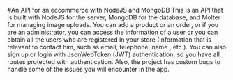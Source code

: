 #An API for an eccommerce with NodeJS and MongoDB
This is an API that is built with NodeJS for the server, MongoDB for the database, and Molter for managing image uploads.
You can add a product or an order, or if you are an administrator, you can access the information of a user or you can obtain all the users who are registered in your store (Information that is relevant to contact him, such as email, telephone, name , etc.).
You can also sign up or login with JsonWebToken (JWT) authentication, so you have all routes protected with authentication. Also, the project has custom bugs to handle some of the issues you will encounter in the app.